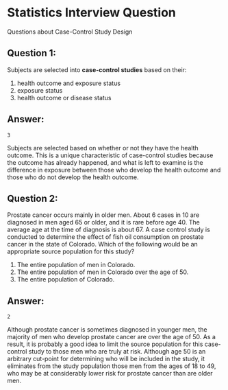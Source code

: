 # Statistics Interview Question

Questions about Case-Control Study Design

## Question 1:

Subjects are selected into **case-control studies** based on their:
1. health outcome and exposure status
2. exposure status
3. health outcome or disease status


## Answer:

```
3
```

Subjects are selected based on whether or not they have the health outcome.
This is a unique characteristic of case-control studies because the outcome has already happened,
and what is left to examine is the difference in exposure
between those who develop the health outcome and those who do not develop the health outcome.


## Question 2:

Prostate cancer occurs mainly in older men. About 6 cases in 10 are diagnosed in men aged 65 or older, and it is rare before age 40.
The average age at the time of diagnosis is about 67. A case control study is conducted to determine the effect of
fish oil consumption on prostate cancer in the state of Colorado.
Which of the following would be an appropriate source population for this study?

1. The entire population of men in Colorado.
2. The entire population of men in Colorado over the age of 50.
3. The entire population of Colorado.

## Answer:

```
2
```

Although prostate cancer is sometimes diagnosed in younger men, the majority of men who develop prostate cancer are over the age of 50.
As a result, it is probably a good idea to limit the source population for this case-control study to those men who are truly at risk.
Although age 50 is an arbitrary cut-point for determining who will be included in the study,
it eliminates from the study population those men from the ages of 18 to 49, who may be at considerably
lower risk for prostate cancer than are older men.
